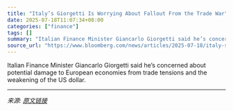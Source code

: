 ```yaml
---
title: "Italy’s Giorgetti Is Worrying About Fallout From the Trade War"
date: 2025-07-18T11:07:34+08:00
categories: ["finance"]
tags: []
summary: "Italian Finance Minister Giancarlo Giorgetti said he’s concerned about potential damage to European economies from trade tensions and the weakening of the US dollar."
source_url: "https://www.bloomberg.com/news/articles/2025-07-18/italy-s-giorgetti-is-worrying-about-fallout-from-the-trade-war"
---
```


Italian Finance Minister Giancarlo Giorgetti said he’s concerned about potential damage to European economies from trade tensions and the weakening of the US dollar.

---

*来源: [原文链接](https://www.bloomberg.com/news/articles/2025-07-18/italy-s-giorgetti-is-worrying-about-fallout-from-the-trade-war)*
